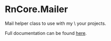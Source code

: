 # RnCore.Mailer
Mail helper class to use with my \ your projects.

Full documentation can be found [here](http://www.richardn.ca/RnCore.Mailer/#/).
